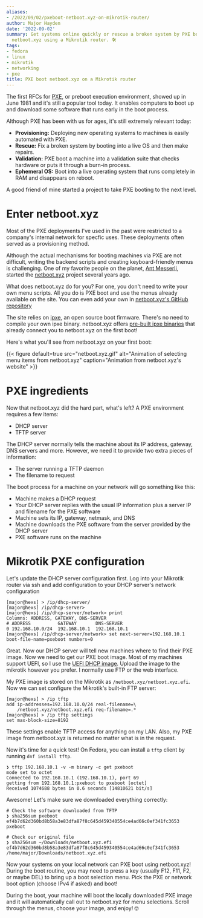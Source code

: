 ```yaml
---
aliases:
- /2022/09/02/pxeboot-netboot.xyz-on-mikrotik-router/
author: Major Hayden
date: '2022-09-02'
summary: Get systems online quickly or rescue a broken system by PXE booting from
  netboot.xyz using a Mikrotik router. 🛠
tags:
- fedora
- linux
- mikrotik
- networking
- pxe
title: PXE boot netboot.xyz on a Mikrotik router
---
```


The first RFCs for [PXE], or preboot execution environment, showed up in June 1981 and it's still a popular tool today.
It enables computers to boot up and download some software that runs early in the boot process.

Although PXE has been with us for ages, it's still extremely relevant today:

* **Provisioning:** Deploying new operating systems to machines is easily automated with PXE.
* **Rescue:** Fix a broken system by booting into a live OS and then make repairs.
* **Validation:** PXE boot a machine into a validation suite that checks hardware or puts it through a burn-in process.
* **Ephemeral OS:** Boot into a live operating system that runs completely in RAM and disappears on reboot.

A good friend of mine started a project to take PXE booting to the next level.

[PXE]: https://en.wikipedia.org/wiki/Preboot_Execution_Environment

# Enter netboot.xyz

Most of the PXE deployments I've used in the past were restricted to a company's internal network for specfic uses.
These deployments often served as a provisioning method.

Although the actual mechanisms for booting machines via PXE are not difficult, writing the backend scripts and creating keyboard-friendly menus is challenging.
One of my favorite people on the planet, [Ant Messerli], started the [netboot.xyz] project several years ago.

What does netboot.xyz do for you?
For one, you don't need to write your own menu scripts.
All you do is PXE boot and use the menus already available on the site.
You can even add your own in [netboot.xyz's GitHub repository]

The site relies on [ipxe], an open source boot firmware.
There's no need to compile your own ipxe binary.
netboot.xyz offers [pre-built ipxe binaries] that already connect you to netboot.xyz on the first boot!

Here's what you'll see from netboot.xyz on your first boot:

{{< figure 
    default=true
    src="netboot.xyz.gif" 
    alt="Animation of selecting menu items from netboot.xyz" 
    caption="Animation from netboot.xyz's website"
    >}}

# PXE ingredients

Now that netboot.xyz did the hard part, what's left?
A PXE environment requires a few items:

* DHCP server
* TFTP server

The DHCP server normally tells the machine about its IP address, gateway, DNS servers and more.
However, we need it to provide two extra pieces of information:

* The server running a TFTP daemon
* The filename to request

The boot process for a machine on your network will go something like this:

* Machine makes a DHCP request
* Your DHCP server replies with the usual IP information plus a server IP and filename for the PXE software
* Machine sets its IP, gateway, netmask, and DNS
* Machine downloads the PXE software from the server provided by the DHCP server
* PXE software runs on the machine

[Ant Messerli]: https://github.com/antonym
[netboot.xyz]: https://netboot.xyz
[netboot.xyz's GitHub repository]: https://github.com/netbootxyz/netboot.xyz
[ipxe]: https://ipxe.org/
[pre-built ipxe binaries]: https://netboot.xyz/downloads/

# Mikrotik PXE configuration

Let's update the DHCP server configuration first.
Log into your Mikrotik router via ssh and add configuration to your DHCP server's network configuration

```text
[major@hexs] > /ip/dhcp-server/
[major@hexs] /ip/dhcp-server> 
[major@hexs] /ip/dhcp-server/network> print
Columns: ADDRESS, GATEWAY, DNS-SERVER
# ADDRESS          GATEWAY       DNS-SERVER  
0 192.168.10.0/24  192.168.10.1  192.168.10.1
[major@hexs] /ip/dhcp-server/network> set next-server=192.168.10.1 boot-file-name=pxeboot numbers=0
```

Great.
Now our DHCP server will tell new machines where to find their PXE image.
Now we need to get our PXE boot image.
Most of my machines support UEFI, so I use the [UEFI DHCP image].
Upload the image to the mikrotik however you prefer.
I normally use FTP or the web interface.

My PXE image is stored on the Mikrotik as `/netboot.xyz/netboot.xyz.efi`.
Now we can set configure the Mikrotik's built-in FTP server:

```text
[major@hexs] > /ip tftp
add ip-addresses=192.168.10.0/24 real-filename=\
    /netboot.xyz/netboot.xyz.efi req-filename=.*
[major@hexs] > /ip tftp settings
set max-block-size=8192
```

These settings enable TFTP access for anything on my LAN.
Also, my PXE image from netboot.xyz is returned no matter what is in the request.

Now it's time for a quick test! On Fedora, you can install a `tftp` client by running `dnf install tftp`.

```console
❯ tftp 192.168.10.1 -v -m binary -c get pxeboot
mode set to octet
Connected to 192.168.10.1 (192.168.10.1), port 69
getting from 192.168.10.1:pxeboot to pxeboot [octet]
Received 1074688 bytes in 0.6 seconds [14810621 bit/s]
```

Awesome! Let's make sure we downloaded everything correctly:

```console
# Check the software downloaded from TFTP
❯ sha256sum pxeboot                    
ef4b7d62d360bd8b58a3e83dfa87f8c645d459340554ce4ad66c0ef341fc3653  pxeboot

# Check our original file
❯ sha256sum ~/Downloads/netboot.xyz.efi
ef4b7d62d360bd8b58a3e83dfa87f8c645d459340554ce4ad66c0ef341fc3653  /home/major/Downloads/netboot.xyz.efi
```

Now your systems on your local network can PXE boot using netboot.xyz!
During the boot routine, you may need to press a key (usually F12, F11, F2, or maybe DEL) to bring up a boot selection menu.
Pick the PXE or network boot option (choose IPv4 if asked) and boot!

During the boot, your machine will boot the locally downloaded PXE image and it will automatically call out to netboot.xyz for menu selections.
Scroll through the menus, choose your image, and enjoy! 🤓

[UEFI DHCP image]: https://boot.netboot.xyz/ipxe/netboot.xyz.efi